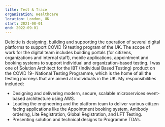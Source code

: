 ```yaml
---
title: Test & Trace
organization: Healthcare
location: London, UK
start: 2021-08-01
end: 2022-09-01
---
```


Deloitte is designing, building and supporting the operation of several digital platforms to support COVID 19 testing program of the UK. The scope of work for the digital team includes building portals (for citizens, organizations and internal staff), mobile applications, appointment and booking systems to support individual and organization-based testing.
I was one of Solution Architect for the IBT (Individual Based Testing) product on the COVID 19- National Testing Programme, which is the home of all the testing journeys that are aimed at individuals in the UK. My responsibilities included:
- Designing and delivering modern, secure, scalable microservices event-based architecture using AWS.
- Leading the engineering and the platform team to deliver various citizen facing applications like the Appointment booking system, Antibody ordering, Lite Registration, Global Registration, and LFT Testing.
- Presenting solution and technical designs to Programme TDA’s.
